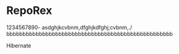 # RepoRex
1234567890-
asdghjkcvbnm,dfghjkdfghj;cvbnm,./
bbbbbbbbbbbbbbbbbbbbbbbbbbbbbbbbbbbbbbbbbbbbbbbbbbb

Hibernate
